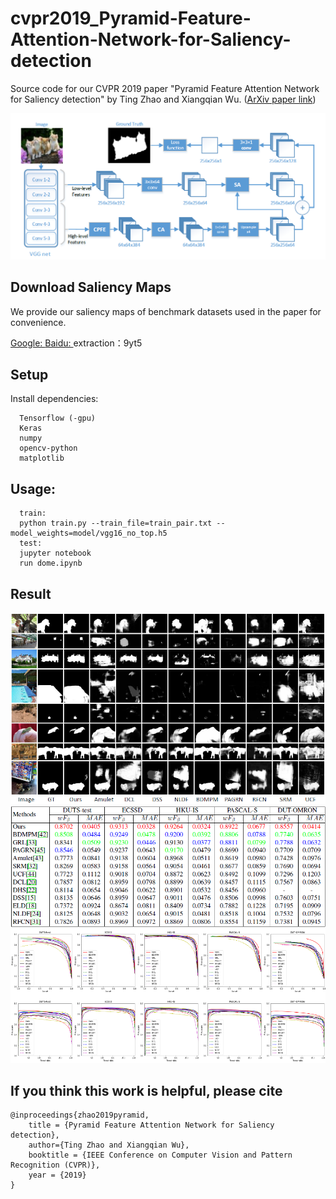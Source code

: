 # cvpr2019_Pyramid-Feature-Attention-Network-for-Saliency-detection

Source code for our CVPR 2019 paper "Pyramid Feature Attention Network for Saliency detection" by Ting Zhao and Xiangqian Wu. ([ArXiv paper link](https://arxiv.org/abs/1903.00179))

![Pipline](image/pipline.png)

## Download Saliency Maps

We provide our saliency maps of benchmark datasets used in the paper for convenience. 

[Google: ](https://drive.google.com/file/d/1s70Cb6_Z6cZqwiHgUw1ps19N00LC_HCz/view?usp=sharing)          [Baidu: ](https://pan.baidu.com/s/1TljFZb3pFkl3IRoCYZFe4Q)  extraction：9yt5


## Setup
Install dependencies:
```
  Tensorflow (-gpu)
  Keras
  numpy
  opencv-python
  matplotlib
```
## Usage:
```
  train:
  python train.py --train_file=train_pair.txt --model_weights=model/vgg16_no_top.h5
  test:
  jupyter notebook
  run dome.ipynb
```

## Result
![quantitative](image/visual%20comparisons.png)
![table](image/table.png)
![visual](image/quantitative%20comparisions.png)

## If you think this work is helpful, please cite
```
@inproceedings{zhao2019pyramid,
    title = {Pyramid Feature Attention Network for Saliency detection},
    author={Ting Zhao and Xiangqian Wu},
    booktitle = {IEEE Conference on Computer Vision and Pattern Recognition (CVPR)},
    year = {2019}
}
```
